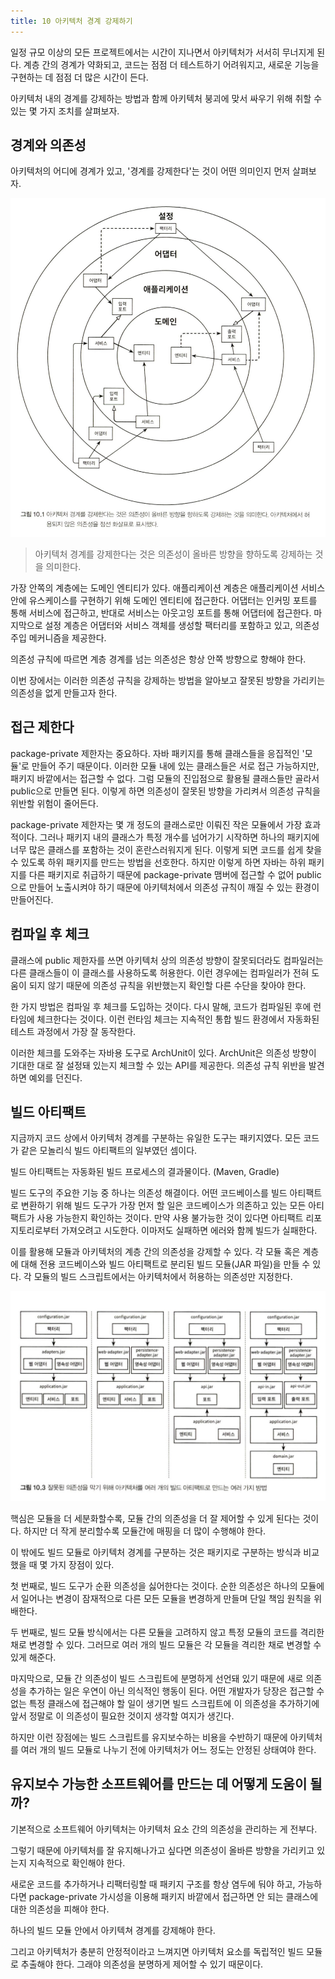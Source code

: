 ```yaml
---
title: 10 아키텍처 경계 강제하기
---
```


일정 규모 이상의 모든 프로젝트에서는 시간이 지나면서 아키텍처가 서서히 무너지게 된다. 계층 간의 경계가 약화되고, 코드는 점점 더 테스트하기 어려워지고, 새로운 기능을 구현하는 데 점점 더 많은 시간이 든다.

아키텍처 내의 경계를 강제하는 방법과 함께 아키텍처 붕괴에 맞서 싸우기 위해 취할 수 있는 몇 가지 조치를 살펴보자.

## 경계와 의존성

아키텍처의 어디에 경계가 있고, '경계를 강제한다'는 것이 어떤 의미인지 먼저 살펴보자.

![img](./images/10.1.jpeg)

> 아키텍처 경계를 강제한다는 것은 의존성이 올바른 방향을 향하도록 강제하는 것을 의미한다.

가장 안쪽의 계층에는 도메인 엔티티가 있다. 애플리케이션 계층은 애플리케이션 서비스 안에 유스케이스를 구현하기 위해 도메인 엔티티에 접근한다. 어댑터는 인커밍 포트를 통해 서비스에 접근하고, 반대로 서비스는 아웃고잉 포트를 통해 어댑터에 접근한다. 마지막으로 설정 계층은 어댑터와 서비스 객체를 생성할 팩터리를 포함하고 있고, 의존성 주입 메커니즘을 제공한다.

의존성 규칙에 따르면 계층 경계를 넘는 의존성은 항상 안쪽 방향으로 향해야 한다.

이번 장에서는 이러한 의존성 규칙을 강제하는 방법을 알아보고 잘못된 방향을 가리키는 의존성을 없게 만들고자 한다.

## 접근 제한다

package-private 제한자는 중요하다. 자바 패키지를 통해 클래스들을 응집적인 '모듈'로 만들어 주기 때문이다. 이러한 모듈 내에 있는 클래스들은 서로 접근 가능하지만, 패키지 바깥에서는 접근할 수 없다. 그럼 모듈의 진입점으로 활용될 클래스들만 골라서 public으로 만들면 된다. 이렇게 하면 의존성이 잘못된 방향을 가리켜서 의존성 규칙을 위반할 위험이 줄어든다.

package-private 제한자는 몇 개 정도의 클래스로만 이뤄진 작은 모듈에서 가장 효과적이다. 그러나 패키지 내의 클래스가 특정 개수를 넘어가기 시작하면 하나의 패키지에 너무 많은 클래스를 포함하는 것이 혼란스러워지게 된다. 이렇게 되면 코드를 쉽게 찾을 수 있도록 하위 패키지를 만드는 방법을 선호한다. 하지만 이렇게 하면 자바는 하위 패키지를 다른 패키지로 취급하기 때문에 package-private 맴버에 접근할 수 없어 public으로 만들어 노출시켜야 하기 때문에 아키텍처에서 의존성 규칙이 깨질 수 있는 환경이 만들어진다.

## 컴파일 후 체크

클래스에 public 제한자를 쓰면 아키텍처 상의 의존성 방향이 잘못되더라도 컴파일러는 다른 클래스들이 이 클래스를 사용하도록 허용한다. 이런 경우에는 컴파일러가 전혀 도움이 되지 않기 때문에 의존성 규칙을 위반했는지 확인할 다른 수단을 찾아야 한다.

한 가지 방법은 컴파일 후 체크를 도입하는 것이다. 다시 말해, 코드가 컴파일된 후에 런타임에 체크한다는 것이다. 이런 런타임 체크는 지속적인 통합 빌드 환경에서 자동화된 테스트 과정에서 가장 잘 동작한다.

이러한 체크를 도와주는 자바용 도구로 ArchUnit이 있다. ArchUnit은 의존성 방향이 기대한 대로 잘 설정돼 있는지 체크할 수 있는 API를 제공한다. 의존성 규칙 위반을 발견하면 예외를 던진다.

## 빌드 아티팩트

지금까지 코드 상에서 아키텍처 경계를 구분하는 유일한 도구는 패키지였다. 모든 코드가 같은 모놀리식 빌드 아티팩트의 일부였던 셈이다.

빌드 아티팩트는 자동화된 빌드 프로세스의 결과물이다. (Maven, Gradle)

빌드 도구의 주요한 기능 중 하나는 의존성 해결이다. 어떤 코드베이스를 빌드 아티팩트로 변환하기 위해 빌드 도구가 가장 먼저 할 일은 코드베이스가 의존하고 있는 모든 아티팩트가 사용 가능한지 확인하는 것이다. 만약 사용 불가능한 것이 있다면 아티팩트 리포지토리로부터 가져오려고 시도한다. 이마저도 실패하면 에러와 함께 빌드가 실패한다.

이를 활용해 모듈과 아키텍처의 계층 간의 의존성을 강제할 수 있다. 각 모듈 혹은 계층에 대해 전용 코드베이스와 빌드 아티팩트로 분리된 빌드 모듈(JAR 파일)을 만들 수 있다. 각 모듈의 빌드 스크립트에서는 아키텍처에서 허용하는 의존성만 지정한다.

![img](./images/10.3.jpeg)

핵심은 모듈을 더 세분화할수록, 모듈 간의 의존성을 더 잘 제어할 수 있게 된다는 것이다. 하지만 더 작게 분리할수록 모듈간에 매핑을 더 많이 수행해야 한다.

이 밖에도 빌드 모듈로 아키텍처 경계를 구분하는 것은 패키지로 구분하는 방식과 비교했을 때 몇 가지 장점이 있다.

첫 번째로, 빌드 도구가 순환 의존성을 싫어한다는 것이다. 순한 의존성은 하나의 모듈에서 일어나는 변경이 잠재적으로 다른 모든 모듈을 변경하게 만들며 단일 책임 원칙을 위배한다.

두 번째로, 빌드 모듈 방식에서는 다른 모듈을 고려하지 않고 특정 모듈의 코드를 격리한 채로 변경할 수 있다. 그러므로 여러 개의 빌드 모듈은 각 모듈을 격리한 채로 변경할 수 있게 해준다.

마지막으로, 모듈 간 의존성이 빌드 스크립트에 분명하게 선언돼 있기 때문에 새로 의존성을 추가하는 일은 우연이 아닌 의식적인 행동이 된다. 어떤 개발자가 당장은 접근할 수 없는 특정 클래스에 접근해야 할 일이 생기면 빌드 스크립트에 이 의존성을 추가하기에 앞서 정말로 이 의존성이 필요한 것이지 생각할 여지가 생긴다.

하지만 이런 장점에는 빌드 스크립트를 유지보수하는 비용을 수반하기 때문에 아키텍처를 여러 개의 빌드 모듈로 나누기 전에 아키텍처가 어느 정도는 안정된 상태여야 한다.

## 유지보수 가능한 소프트웨어를 만드는 데 어떻게 도움이 될까?

기본적으로 소프트웨어 아키텍처는 아키텍처 요소 간의 의존성을 관리하는 게 전부다.

그렇기 때문에 아키텍처를 잘 유지해나가고 싶다면 의존성이 올바른 방향을 가리키고 있는지 지속적으로 확인해야 한다.

새로운 코드를 추가하거나 리팩터링할 때 패키지 구조를 항상 염두에 둬야 하고, 가능하다면 package-private 가시성을 이용해 패키지 바깥에서 접근하면 안 되는 클래스에 대한 의존성을 피해야 한다.

하나의 빌드 모듈 안에서 아키텍쳐 경계를 강제해야 한다.

그리고 아키텍처가 충분히 안정적이라고 느껴지면 아키텍처 요소를 독립적인 빌드 모듈로 추출해야 한다. 그래야 의존성을 분명하게 제어할 수 있기 때문이다.
